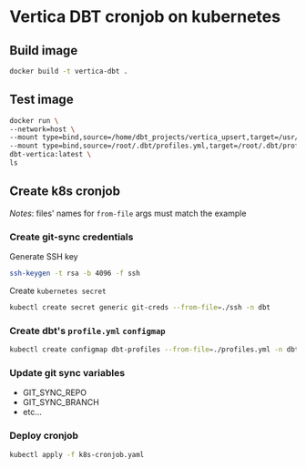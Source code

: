 # Vertica DBT cronjob on kubernetes

## Build image
```bash
docker build -t vertica-dbt .
```

## Test image

```bash
docker run \
--network=host \
--mount type=bind,source=/home/dbt_projects/vertica_upsert,target=/usr/app \
--mount type=bind,source=/root/.dbt/profiles.yml,target=/root/.dbt/profiles.yml \
dbt-vertica:latest \
ls
```

## Create k8s cronjob
*Notes*: files' names for `from-file` args must match the example

### Create git-sync credentials
Generate SSH key
```bash
ssh-keygen -t rsa -b 4096 -f ssh
```

Create `kubernetes secret`

```bash
kubectl create secret generic git-creds --from-file=./ssh -n dbt
```

### Create dbt's `profile.yml` `configmap`

```bash
kubectl create configmap dbt-profiles --from-file=./profiles.yml -n dbt
```
### Update git sync variables
- GIT_SYNC_REPO
- GIT_SYNC_BRANCH 
- etc...

### Deploy cronjob
```bash
kubectl apply -f k8s-cronjob.yaml
```